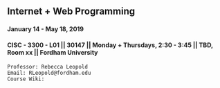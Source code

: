 ## Internet + Web Programming
#### January 14 - May 18, 2019
#### CISC - 3300 - L01 || 30147 || Monday + Thursdays, 2:30 - 3:45 || TBD, Room xx || Fordham University

	Professor: Rebecca Leopold
	Email: RLeopold@fordham.edu
	Course Wiki:
